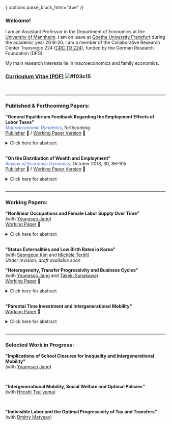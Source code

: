 {::options parse_block_html="true" /}

### Welcome!

I am an Assistant Professor in the Department of Economics at the [University of Mannheim](https://www.vwl.uni-mannheim.de/en/). I am on leave at [Goethe University Frankfurt](https://www.wiwi.uni-frankfurt.de/en/departments/money-and-macroeconomics/home.html) during the academic year 2019-20. I am a member of the Collaborative Research Center Transregio 224 ([CRC TR 224](https://www.crctr224.de/en/about)), funded by the German Research Foundation (DFG).

My main research interests lie in macroeconomics and family economics.


### [Curriculum Vitae (PDF)](https://drive.google.com/open?id=1V89PqGcu1u-_4Zy0TVzXnegBO8EEkdlK) ![#f03c15](https://via.placeholder.com/15/f03c15/000000?text=+)

<br>

----

### Published & Forthcoming Papers:

  
  **"General Equilibrium Feedback Regarding the Employment Effects of Labor Taxes"**
  <br><font color="royalblue"><i>Macroeconomic Dynamics</i></font>, forthcoming
  <br><a href="http://dx.doi.org/10.1017/S1365100519000087" target="_blank">Publisher</a> &#x1F4D7; / <a href="https://drive.google.com/open?id=1DoZpKCBzuf2Yo3OU-PsT_Z0LP_AUAcYr" target="_blank">Working Paper Version</a> &#x1F4D8;
  <br>
<details>    
  <summary markdown="span">Click here for abstract</summary>   
  
  | **Abstract**          |
  |:---------------------------| 
  | A higher labor tax rate increases the equilibrium real interest rate and reduces the equilibrium wage in a heterogeneous-agent model with endogenous savings and indivisible labor supply decisions. I show that these general equilibrium (GE) adjustments, in particular of the real interest rate, reinforce the negative employment impact of higher labor taxes. However, the representative-agent version of the model, which generates similar aggregate employment responses to labor tax changes, implies that GE feedback is neutral. The cross-country panel data reveal that the negative association between labor tax rates and the extensive margin labor supply is significantly and robustly weaker in small open economies where the interest rate is less tightly linked to domestic circumstances. This empirical evidence supports the transmission mechanism of labor tax changes for employment in the heterogeneous-agent model. |
  
</details>
<br>     
 
  **"On the Distribution of Wealth and Employment"**
  <br><font color="royalblue"><i>Review of Economic Dynamics</i></font>, October 2018, 30, 86-105
  <br><a href="https://www.sciencedirect.com/science/article/pii/S1094202518301613" target="_blank">Publisher</a> &#x1F4D7; / <a href="https://drive.google.com/open?id=1pYHMHYqz_z82_wU5vl7UEK0c7aHrY_Ht" target="_blank">Working Paper Version</a> &#x1F4D8;
  <br>
<details>    
  <summary markdown="span">Click here for abstract</summary> 
  
  | **Abstract**          |
  |:---------------------------|
  | In the United States, the employment rate is nearly flat across wealth quintiles with the exception of the first quintile. Correlations between wealth and employment are close to zero or moderately positive. However, incomplete markets models with a standard utility function counterfactually generate a strongly negative relationship between wealth and employment. Using a fairly standard incomplete markets model calibrated to match the distribution of wealth, I find that government transfers and capital income taxation increase the (non-targeted) correlations between wealth and employment substantially, bringing the model closer to the data. As the model's fit with the distribution of wealth and employment improves, I find that the precautionary motive of labor supply is mitigated, thereby raising aggregate labor supply elasticities substantially. |
  
</details>
<br>  
  
----

### Working Papers:
  **"Nonlinear Occupations and Female Labor Supply Over Time"**
  <br>(with [Youngsoo Jang](https://sites.google.com/site/youngsoojangecon/))
  <br><a href="https://drive.google.com/file/d/1eIaFdyTdK74G1xBB1DkkcqZDwFezjoBP/view?usp=sharing" target="_blank">Working Paper</a> &#x1F4D8;
<details>
  <summary markdown="span">Click here for abstract</summary> 
  
  | **Abstract**          |
  |:---------------------------|
  | High hours worked and higher returns to longer hours worked are common in many occupations, namely nonlinear occupations (Goldin 2014). Over the last four decades, both the share and relative wage premium of nonlinear occupations have been rising. Females have been facing rising experience premiums especially in nonlinear occupations. To quantitatively explore how these changes affected female labor supply over time, we build a quantitative, dynamic general equilibrium model of occupational choice and labor supply at both extensive and intensive margins. A decomposition analysis finds that the rising returns to experience, especially in nonlinear occupations, and technical change biased towards nonlinear occupations are important to explain the intensive margin of female labor supply that keeps rising even in the recent period during which female employment stagnates. Finally, a counterfactual experiment suggests that if the nonlinearities were to be gradually vanishing, female employment could have been higher at the expense of significantly lower intensive margin labor supply. |

</details>
<br>

 **"Status Externalities and Low Birth Rates in Korea"**
 <br>(with [Seongeun Kim](https://sites.google.com/site/sekimphd/) and [Michèle Tertilt](http://tertilt.vwl.uni-mannheim.de/))
 <br>*Under revision; draft available soon*
 <br> 
 
 **"Heterogeneity, Transfer Progressivity and Business Cycles"**
 <br>(with [Youngsoo Jang](https://sites.google.com/site/youngsoojangecon/) and [Takeki Sunakawa](https://tkksnk.github.io/))
 <br><a href="https://drive.google.com/open?id=1vW8i3IzULSe1yhjQC5vY8q-fE02pxHsl" target="_blank">Working Paper</a> &#x1F4D8;
 <br>
 <details>    
  <summary markdown="span">Click here for abstract</summary> 
  
  | **Abstract**          |
  |:---------------------------|
  | This paper studies how transfer progressivity influences aggregate fluctuations when interacted with household heterogeneity. Using a simple static model of the extensive margin labor supply, we analytically characterize how transfer progressivity influences differential labor supply responses to aggregate conditions across heterogeneous households. We then build a quantitative dynamic general equilibrium model with both idiosyncratic and aggregate productivity shocks and show that the model delivers moderately procyclical average labor productivity and a large cyclical volatility of aggregate hours relative to output. Counterfactual exercises show that redistributive policies have very different implications for aggregate fluctuations, depending on whether tax progressivity or transfer progressivity is used. We provide empirical evidence on the heterogeneity of employment responses across the wage distribution, which supports the key model mechanism. |
  
 </details>
<br>

  **"Parental Time Investment and Intergenerational Mobility"**
  <br><a href="https://drive.google.com/open?id=102hB2wCy8VFT9WsWgKMq0JM0sGNtKQF7" target="_blank">Working Paper</a> &#x1F4D8;
  <br>
 <details>    
  <summary markdown="span">Click here for abstract</summary> 
  
  | **Abstract**          |
  |:---------------------------|
  | This paper constructs a quantitative model of intergenerational mobility in which lifetime income mobility is shaped by various channels including parental time investments in children. The calibrated model delievers positive educational gradients in parental time investment, as observed in the data, and also successfully accounts for untargeted distributional aspects of income mobility, captured in the income quintile transition matrix. The model implies that removing the positive educational gradients in parental time investment during the whole childhood would reduce intergenerational income persistence nearly by 40 percent. Policy experiments suggest that subsidies to childhood investments that can diminish positive educational gradients in parental time investments would increase intergenerational mobility, and that there are better ways of subsidizing investments to achieve greater mobility in terms of aggregate output and welfare. |
  
 </details>
<br>

----

### Selected Work in Progress:

  **"Implications of School Closures for Inequality and Intergenerational Mobility"**
  <br>(with [Youngsoo Jang](https://sites.google.com/site/youngsoojangecon/)) 
 
<br>

  **"Intergenerational Mobility, Social Welfare and Optimal Policies"**
  <br>(with [Hitoshi Tsujiyama](https://sites.google.com/site/hitoshitsujiyama/))
  
 <br>
 
  **"Indivisible Labor and the Optimal Progressivity of Tax and Transfers"**
  <br>(with [Dmitry Matveev](https://www.sites.google.com/site/dimitrymatveev/))
